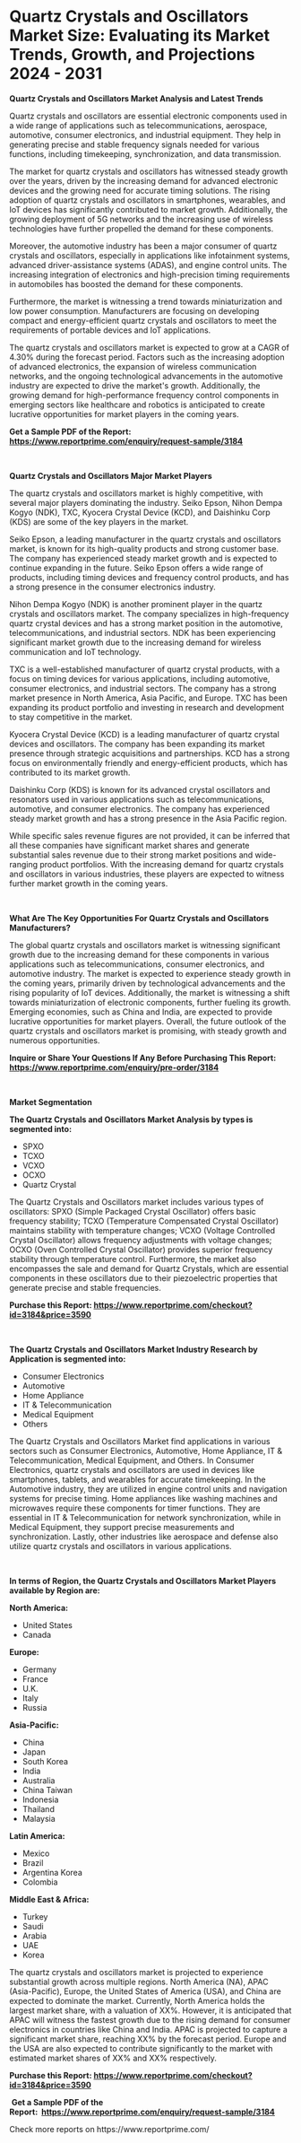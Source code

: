 <p><h1>Quartz Crystals and Oscillators Market Size: Evaluating its Market Trends, Growth, and Projections 2024 - 2031</h1></p><p><strong>Quartz Crystals and Oscillators Market Analysis and Latest Trends</strong></p>
<p><p>Quartz crystals and oscillators are essential electronic components used in a wide range of applications such as telecommunications, aerospace, automotive, consumer electronics, and industrial equipment. They help in generating precise and stable frequency signals needed for various functions, including timekeeping, synchronization, and data transmission.</p><p>The market for quartz crystals and oscillators has witnessed steady growth over the years, driven by the increasing demand for advanced electronic devices and the growing need for accurate timing solutions. The rising adoption of quartz crystals and oscillators in smartphones, wearables, and IoT devices has significantly contributed to market growth. Additionally, the growing deployment of 5G networks and the increasing use of wireless technologies have further propelled the demand for these components.</p><p>Moreover, the automotive industry has been a major consumer of quartz crystals and oscillators, especially in applications like infotainment systems, advanced driver-assistance systems (ADAS), and engine control units. The increasing integration of electronics and high-precision timing requirements in automobiles has boosted the demand for these components.</p><p>Furthermore, the market is witnessing a trend towards miniaturization and low power consumption. Manufacturers are focusing on developing compact and energy-efficient quartz crystals and oscillators to meet the requirements of portable devices and IoT applications.</p><p>The quartz crystals and oscillators market is expected to grow at a CAGR of 4.30% during the forecast period. Factors such as the increasing adoption of advanced electronics, the expansion of wireless communication networks, and the ongoing technological advancements in the automotive industry are expected to drive the market's growth. Additionally, the growing demand for high-performance frequency control components in emerging sectors like healthcare and robotics is anticipated to create lucrative opportunities for market players in the coming years.</p></p>
<p><strong>Get a Sample PDF of the Report:&nbsp; <a href="https://www.reportprime.com/enquiry/request-sample/3184">https://www.reportprime.com/enquiry/request-sample/3184</a></strong></p>
<p>&nbsp;</p>
<p><strong>Quartz Crystals and Oscillators Major Market Players</strong></p>
<p><p>The quartz crystals and oscillators market is highly competitive, with several major players dominating the industry. Seiko Epson, Nihon Dempa Kogyo (NDK), TXC, Kyocera Crystal Device (KCD), and Daishinku Corp (KDS) are some of the key players in the market.</p><p>Seiko Epson, a leading manufacturer in the quartz crystals and oscillators market, is known for its high-quality products and strong customer base. The company has experienced steady market growth and is expected to continue expanding in the future. Seiko Epson offers a wide range of products, including timing devices and frequency control products, and has a strong presence in the consumer electronics industry.</p><p>Nihon Dempa Kogyo (NDK) is another prominent player in the quartz crystals and oscillators market. The company specializes in high-frequency quartz crystal devices and has a strong market position in the automotive, telecommunications, and industrial sectors. NDK has been experiencing significant market growth due to the increasing demand for wireless communication and IoT technology.</p><p>TXC is a well-established manufacturer of quartz crystal products, with a focus on timing devices for various applications, including automotive, consumer electronics, and industrial sectors. The company has a strong market presence in North America, Asia Pacific, and Europe. TXC has been expanding its product portfolio and investing in research and development to stay competitive in the market.</p><p>Kyocera Crystal Device (KCD) is a leading manufacturer of quartz crystal devices and oscillators. The company has been expanding its market presence through strategic acquisitions and partnerships. KCD has a strong focus on environmentally friendly and energy-efficient products, which has contributed to its market growth.</p><p>Daishinku Corp (KDS) is known for its advanced crystal oscillators and resonators used in various applications such as telecommunications, automotive, and consumer electronics. The company has experienced steady market growth and has a strong presence in the Asia Pacific region.</p><p>While specific sales revenue figures are not provided, it can be inferred that all these companies have significant market shares and generate substantial sales revenue due to their strong market positions and wide-ranging product portfolios. With the increasing demand for quartz crystals and oscillators in various industries, these players are expected to witness further market growth in the coming years.</p></p>
<p>&nbsp;</p>
<p><strong>What Are The Key Opportunities For Quartz Crystals and Oscillators Manufacturers?</strong></p>
<p><p>The global quartz crystals and oscillators market is witnessing significant growth due to the increasing demand for these components in various applications such as telecommunications, consumer electronics, and automotive industry. The market is expected to experience steady growth in the coming years, primarily driven by technological advancements and the rising popularity of IoT devices. Additionally, the market is witnessing a shift towards miniaturization of electronic components, further fueling its growth. Emerging economies, such as China and India, are expected to provide lucrative opportunities for market players. Overall, the future outlook of the quartz crystals and oscillators market is promising, with steady growth and numerous opportunities.</p></p>
<p><strong>Inquire or Share Your Questions If Any Before Purchasing This Report: <a href="https://www.reportprime.com/enquiry/pre-order/3184">https://www.reportprime.com/enquiry/pre-order/3184</a></strong></p>
<p>&nbsp;</p>
<p><strong>Market Segmentation</strong></p>
<p><strong>The Quartz Crystals and Oscillators Market Analysis by types is segmented into:</strong></p>
<p><ul><li>SPXO</li><li>TCXO</li><li>VCXO</li><li>OCXO</li><li>Quartz Crystal</li></ul></p>
<p><p>The Quartz Crystals and Oscillators market includes various types of oscillators: SPXO (Simple Packaged Crystal Oscillator) offers basic frequency stability; TCXO (Temperature Compensated Crystal Oscillator) maintains stability with temperature changes; VCXO (Voltage Controlled Crystal Oscillator) allows frequency adjustments with voltage changes; OCXO (Oven Controlled Crystal Oscillator) provides superior frequency stability through temperature control. Furthermore, the market also encompasses the sale and demand for Quartz Crystals, which are essential components in these oscillators due to their piezoelectric properties that generate precise and stable frequencies.</p></p>
<p><strong>Purchase this Report:&nbsp;<a href="https://www.reportprime.com/checkout?id=3184&price=3590">https://www.reportprime.com/checkout?id=3184&price=3590</a></strong></p>
<p>&nbsp;</p>
<p><strong>The Quartz Crystals and Oscillators Market Industry Research by Application is segmented into:</strong></p>
<p><ul><li>Consumer Electronics</li><li>Automotive</li><li>Home Appliance</li><li>IT & Telecommunication</li><li>Medical Equipment</li><li>Others</li></ul></p>
<p><p>The Quartz Crystals and Oscillators Market find applications in various sectors such as Consumer Electronics, Automotive, Home Appliance, IT & Telecommunication, Medical Equipment, and Others. In Consumer Electronics, quartz crystals and oscillators are used in devices like smartphones, tablets, and wearables for accurate timekeeping. In the Automotive industry, they are utilized in engine control units and navigation systems for precise timing. Home appliances like washing machines and microwaves require these components for timer functions. They are essential in IT & Telecommunication for network synchronization, while in Medical Equipment, they support precise measurements and synchronization. Lastly, other industries like aerospace and defense also utilize quartz crystals and oscillators in various applications.</p></p>
<p>&nbsp;</p>
<p><strong>In terms of Region, the Quartz Crystals and Oscillators Market Players available by Region are:</strong></p>
<p>
    <p> <strong> North America: </strong>
        <ul>
            <li>United States</li>
            <li>Canada</li>
        </ul>
        </p> 
    <p> <strong> Europe: </strong>
        <ul>
            <li>Germany</li>
            <li>France</li>
            <li>U.K.</li>
            <li>Italy</li>
            <li>Russia</li>
        </ul>
        </p> 
    <p> <strong> Asia-Pacific: </strong>
        <ul>
            <li>China</li>
            <li>Japan</li>
            <li>South Korea</li>
            <li>India</li>
            <li>Australia</li>
            <li>China Taiwan</li>
            <li>Indonesia</li>
            <li>Thailand</li>
            <li>Malaysia</li>
        </ul>
        </p> 
    <p> <strong> Latin America: </strong>
        <ul>
            <li>Mexico</li>
            <li>Brazil</li>
            <li>Argentina Korea</li>
            <li>Colombia</li>
        </ul>
        </p> 
    <p> <strong> Middle East & Africa: </strong>
        <ul>
            <li>Turkey</li>
            <li>Saudi</li>
            <li>Arabia</li>
            <li>UAE</li>
            <li>Korea</li>
        </ul>
    </p>
    </p>
<p><p>The quartz crystals and oscillators market is projected to experience substantial growth across multiple regions. North America (NA), APAC (Asia-Pacific), Europe, the United States of America (USA), and China are expected to dominate the market. Currently, North America holds the largest market share, with a valuation of XX%. However, it is anticipated that APAC will witness the fastest growth due to the rising demand for consumer electronics in countries like China and India. APAC is projected to capture a significant market share, reaching XX% by the forecast period. Europe and the USA are also expected to contribute significantly to the market with estimated market shares of XX% and XX% respectively.</p></p>
<p><strong>Purchase this Report: <a href="https://www.reportprime.com/checkout?id=3184&price=3590">https://www.reportprime.com/checkout?id=3184&price=3590</a></strong></p>
<p>&nbsp;<strong>Get a Sample PDF of the Report:&nbsp;&nbsp;<a href="https://www.reportprime.com/enquiry/request-sample/3184">https://www.reportprime.com/enquiry/request-sample/3184</a></strong></p>
<p><strong></strong></p>
<p>Check more reports on https://www.reportprime.com/</p>